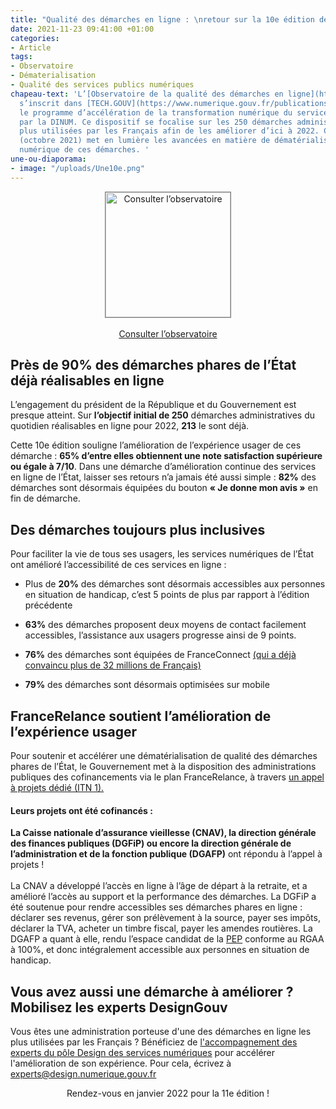 ```yaml
---
title: "Qualité des démarches en ligne : \nretour sur la 10e édition de l’Observatoire"
date: 2021-11-23 09:41:00 +01:00
categories:
- Article
tags:
- Observatoire
- Dématerialisation
- Qualité des services publics numériques
chapeau-text: 'L’[Observatoire de la qualité des démarches en ligne](https://observatoire.numerique.gouv.fr/observatoire/)
  s’inscrit dans [TECH.GOUV](https://www.numerique.gouv.fr/publications/tech-gouv-strategie-et-feuille-de-route-2019-2021/),
  le programme d’accélération de la transformation numérique du service public piloté
  par la DINUM. Ce dispositif se focalise sur les 250 démarches administratives les
  plus utilisées par les Français afin de les améliorer d’ici à 2022. Cette 10e édition
  (octobre 2021) met en lumière les avancées en matière de dématérialisation et d’inclusion
  numérique de ces démarches. '
une-ou-diaporama:
- image: "/uploads/Une10e.png"
---
```


<p align="center"><a href="https://observatoire.numerique.gouv.fr/observatoire/"><img src="/uploads/Obs10e-cea466.png" width="200" style="border:1px solid gray" align="center" alt="Consulter l’observatoire"/></a>
<br>
<br>
<a href="https://observatoire.numerique.gouv.fr/observatoire/" class="button">Consulter l’observatoire</a></p>

## Près de 90% des démarches phares de l’État déjà réalisables en ligne

L’engagement du président de la République et du Gouvernement est presque atteint. Sur **l’objectif initial de 250** démarches administratives du quotidien réalisables en ligne pour 2022, **213** le sont déjà.

Cette 10e édition souligne l’amélioration de l’expérience usager de ces démarche : **65% d’entre elles obtiennent une note satisfaction supérieure ou égale à 7/10**. Dans une démarche d’amélioration continue des services en ligne de l’État, laisser ses retours n’a jamais été aussi simple : **82%** des démarches sont désormais équipées du bouton **« Je donne mon avis »** en fin de démarche.

## Des démarches toujours plus inclusives

Pour faciliter la vie de tous ses usagers, les services numériques de l’État ont amélioré l’accessibilité de ces services en ligne :

* Plus de **20%** des démarches sont désormais accessibles aux personnes en situation de handicap, c’est 5 points de plus par rapport à l’édition précédente

* **63%** des démarches proposent deux moyens de contact facilement accessibles, l’assistance aux usagers progresse ainsi de 9 points.

* **76%** des démarches sont équipées de FranceConnect [(qui a déjà convaincu plus de 32 millions de Français)](https://www.numerique.gouv.fr/actualites/30-millions-utilisateurs-conquis-par-franceconnect/)

* **79%** des démarches sont désormais optimisées sur mobile

## FranceRelance soutient l’amélioration de l’expérience usager

Pour soutenir et accélérer une dématérialisation de qualité des démarches phares de l’État, le Gouvernement met à la disposition des administrations publiques des cofinancements via le plan FranceRelance, à travers [un appel à projets dédié (ITN 1).](https://france-relance.transformation.gouv.fr/61a2-ameliorer-lexperience-usager-dans-une-demarch)

<div class="noir encadre">
<h4>Leurs projets ont été cofinancés :</h4>
<p><b>La Caisse nationale d’assurance vieillesse (CNAV), la direction générale des finances publiques (DGFiP) ou encore la direction générale de l’administration et de la fonction publique (DGAFP)</b> ont répondu à l’appel à projets ! 
<br>
<br>
La CNAV a développé l’accès en ligne à l’âge de départ à la retraite, et a amélioré l’accès au support et la performance des démarches. La DGFiP a été soutenue pour rendre accessibles ses démarches phares en ligne : déclarer ses revenus, gérer son prélèvement à la source, payer ses impôts, déclarer la TVA, acheter un timbre fiscal, payer les amendes routières. La DGAFP a quant à elle, rendu l’espace candidat de la <a href="https://place-emploi-public.gouv.fr/">PEP</a> conforme au RGAA à 100%, et donc intégralement accessible aux personnes en situation de handicap.</p>
</div>

## Vous avez aussi une démarche à améliorer ? Mobilisez les experts DesignGouv

Vous êtes une administration porteuse d'une des démarches en ligne les plus utilisées par les Français ? Bénéficiez de [l'accompagnement des experts du pôle Design des services numériques](https://design.numerique.gouv.fr/articles/2021-08-20-appui-experts/) pour accélérer l'amélioration de son expérience. Pour cela, écrivez à experts@design.numerique.gouv.fr

<p align="center"> Rendez-vous en janvier 2022 pour la 11e édition !